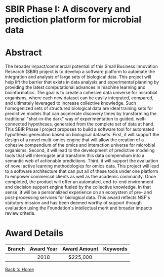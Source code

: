 
SBIR Phase I: A discovery and prediction platform for microbial data
====================================================================

# Abstract


The broader impact/commercial potential of this Small Business Innovation Research (SBIR) project is to develop a software platform to automate the integration and analysis of large sets of biological data. This project will help lift the barrier that exists in data analysis and experimental planning by providing the latest computational advances in machine learning and bioinformatics. The goal is to create a cohesive data universe for microbial organisms, where each new dataset can be easily integrated, compared, and ultimately leveraged to increase collective knowledge. Such homogenized sets of structured biological data are ideal training sets for predictive models that can accelerate discovery times by transforming the traditional "shot-in-the dark" way of experimentation to guided, well-connected hypotheses, generated from the complete set of data at hand. This SBIR Phase I project proposes to build a software tool for automated hypothesis generation based on biological datasets. First, it will support the design of a novel multi-omics engine that will allow the creation of a cohesive compendium of the omics and interaction universe for microbial organisms. Second, it will lead to the development of predictive modeling tools that will interrogate and transform this data compendium into a semantic web of actionable predictions. Third, it will support the evaluation of novel active learning methodologies for omics data. This project will lead to a software architecture that can put all of these tools under one platform to empower commercial clients as well as the academic community. Once completed, the product will offer an automated, end-to-end environment and decision support engine fueled by the collective knowledge. In that sense, it will be a personalized experience on an ecosystem of pre- and post-processing services for biological data. This award reflects NSF's statutory mission and has been deemed worthy of support through evaluation using the Foundation's intellectual merit and broader impacts review criteria.  

# Award Details

|Branch|Award Year|Award Amount|Keywords|
| :---: | :---: | :---: | :---: |
||2018|$225,000||
  
  


[Back to Home](https://github.com/chrischow/dod_sbir_awards#409)